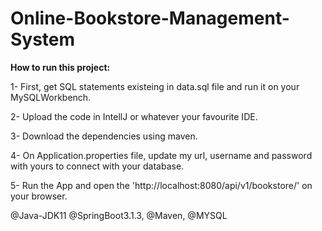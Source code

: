 # Online-Bookstore-Management-System

**How to run this project:**

1- First, get SQL statements existeing in data.sql file and run it on your MySQLWorkbench. 

2- Upload the code in IntellJ or whatever your favourite IDE.

3- Download the dependencies using maven.

4- On Application.properties file, update my url, username and password with yours to connect with your database.

5- Run the App and open the 'http://localhost:8080/api/v1/bookstore/' on your browser.

@Java-JDK11 @SpringBoot3.1.3, @Maven, @MYSQL

